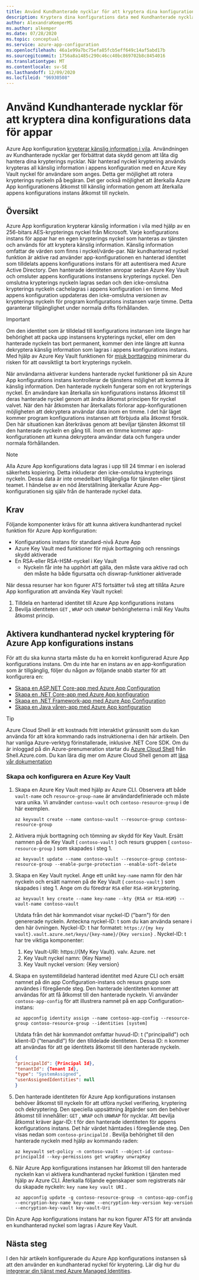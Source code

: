 ```yaml
---
title: Använd Kundhanterade nycklar för att kryptera dina konfigurations data
description: Kryptera dina konfigurations data med Kundhanterade nycklar
author: AlexandraKemperMS
ms.author: alkemper
ms.date: 07/28/2020
ms.topic: conceptual
ms.service: azure-app-configuration
ms.openlocfilehash: 46a1e99a7bc75efa85fcb5eff649c14af5abd17b
ms.sourcegitcommit: 1756a8a1485c290c46cc40bc869702b8c8454016
ms.translationtype: MT
ms.contentlocale: sv-SE
ms.lasthandoff: 12/09/2020
ms.locfileid: "96930508"
---
```

# <a name="use-customer-managed-keys-to-encrypt-your-app-configuration-data"></a>Använd Kundhanterade nycklar för att kryptera dina konfigurations data för appar
Azure App konfiguration [krypterar känslig information i vila](../security/fundamentals/encryption-atrest.md). Användningen av Kundhanterade nycklar ger förbättrat data skydd genom att låta dig hantera dina krypterings nycklar.  När hanterad nyckel kryptering används krypteras all känslig information i appens konfiguration med en Azure Key Vault nyckel för användare som anges.  Detta ger möjlighet att rotera krypterings nyckeln på begäran.  Det ger också möjlighet att återkalla Azure App konfigurationens åtkomst till känslig information genom att återkalla appens konfigurations instans åtkomst till nyckeln.

## <a name="overview"></a>Översikt 
Azure App konfiguration krypterar känslig information i vila med hjälp av en 256-bitars AES-krypterings nyckel från Microsoft. Varje konfigurations instans för appar har en egen krypterings nyckel som hanteras av tjänsten och används för att kryptera känslig information. Känslig information omfattar de värden som finns i nyckel/värde-par.  När kundhanterad nyckel funktion är aktive rad använder app-konfigurationen en hanterad identitet som tilldelats appens konfigurations instans för att autentisera med Azure Active Directory. Den hanterade identiteten anropar sedan Azure Key Vault och omsluter appens konfigurations instansens krypterings nyckel. Den omslutna krypterings nyckeln lagras sedan och den icke-omslutna krypterings nyckeln cachelagras i appens konfiguration i en timme. Med appens konfiguration uppdateras den icke-omslutna versionen av krypterings nyckeln för program konfigurations instansen varje timme. Detta garanterar tillgänglighet under normala drifts förhållanden. 

>[!IMPORTANT]
> Om den identitet som är tilldelad till konfigurations instansen inte längre har behörighet att packa upp instansens krypterings nyckel, eller om den hanterade nyckeln tas bort permanent, kommer den inte längre att kunna dekryptera känslig information som lagras i appens konfigurations instans. Med hjälp av Azure Key Vault funktionen för [mjuk borttagning](../key-vault/general/soft-delete-overview.md) minimerar du risken för att oavsiktligt ta bort krypterings nyckeln.

När användarna aktiverar kundens hanterade nyckel funktioner på sin Azure App konfigurations instans kontrollerar de tjänstens möjlighet att komma åt känslig information. Den hanterade nyckeln fungerar som en rot krypterings nyckel. En användare kan återkalla sin konfigurations instanss åtkomst till deras hanterade nyckel genom att ändra åtkomst principen för nyckel valvet. När den här åtkomsten har återkallats förlorar app-konfigurationen möjligheten att dekryptera användar data inom en timme. I det här läget kommer program konfigurations instansen att förbjuda alla åtkomst försök. Den här situationen kan återkrävas genom att beviljar tjänsten åtkomst till den hanterade nyckeln en gång till.  Inom en timme kommer app-konfigurationen att kunna dekryptera användar data och fungera under normala förhållanden.

>[!NOTE]
>Alla Azure App konfigurations data lagras i upp till 24 timmar i en isolerad säkerhets kopiering. Detta inkluderar den icke-omslutna krypterings nyckeln. Dessa data är inte omedelbart tillgängliga för tjänsten eller tjänst teamet. I händelse av en nöd återställning återkallar Azure App-konfigurationen sig själv från de hanterade nyckel data.

## <a name="requirements"></a>Krav
Följande komponenter krävs för att kunna aktivera kundhanterad nyckel funktion för Azure App konfiguration:
- Konfigurations instans för standard-nivå Azure App
- Azure Key Vault med funktioner för mjuk borttagning och rensnings skydd aktiverade
- En RSA-eller RSA-HSM-nyckel i Key Vault
    - Nyckeln får inte ha upphört att gälla, den måste vara aktive rad och den måste ha både figursatta och diswrap-funktioner aktiverade

När dessa resurser har kon figurer ATS fortsätter två steg att tillåta Azure App konfiguration att använda Key Vault nyckel:
1. Tilldela en hanterad identitet till Azure App konfigurations instans
2. Bevilja identiteten `GET` , `WRAP` och `UNWRAP` behörigheterna i mål Key Vaults åtkomst princip.

## <a name="enable-customer-managed-key-encryption-for-your-azure-app-configuration-instance"></a>Aktivera kundhanterad nyckel kryptering för Azure App konfigurations instans
För att du ska kunna starta måste du ha en korrekt konfigurerad Azure App konfigurations instans. Om du inte har en instans av en app-konfiguration som är tillgänglig, följer du någon av följande snabb starter för att konfigurera en:
- [Skapa en ASP.NET Core-app med Azure App Configuration](quickstart-aspnet-core-app.md)
- [Skapa en .NET Core-app med Azure App konfiguration](quickstart-dotnet-core-app.md)
- [Skapa en .NET Framework-app med Azure App Configuration](quickstart-dotnet-app.md)
- [Skapa en Java våren-app med Azure App konfiguration](quickstart-java-spring-app.md)

>[!TIP]
> Azure Cloud Shell är ett kostnads fritt interaktivt gränssnitt som du kan använda för att köra kommando rads instruktionerna i den här artikeln.  Den har vanliga Azure-verktyg förinstallerade, inklusive .NET Core SDK. Om du är inloggad på din Azure-prenumeration startar du [Azure Cloud Shell](https://shell.azure.com) från Shell.Azure.com.  Du kan lära dig mer om Azure Cloud Shell genom att [läsa vår dokumentation](../cloud-shell/overview.md)

### <a name="create-and-configure-an-azure-key-vault"></a>Skapa och konfigurera en Azure Key Vault
1. Skapa en Azure Key Vault med hjälp av Azure CLI.  Observera att både `vault-name` och `resource-group-name` är användardefinierade och måste vara unika.  Vi använder `contoso-vault` och `contoso-resource-group` i de här exemplen.

    ```azurecli
    az keyvault create --name contoso-vault --resource-group contoso-resource-group
    ```
    
1. Aktivera mjuk borttagning och tömning av skydd för Key Vault. Ersätt namnen på de Key Vault ( `contoso-vault` ) och resurs gruppen ( `contoso-resource-group` ) som skapades i steg 1.

    ```azurecli
    az keyvault update --name contoso-vault --resource-group contoso-resource-group --enable-purge-protection --enable-soft-delete
    ```
    
1. Skapa en Key Vault nyckel. Ange ett unikt `key-name` namn för den här nyckeln och ersätt namnen på de Key Vault ( `contoso-vault` ) som skapades i steg 1. Ange om du föredrar `RSA` eller `RSA-HSM` kryptering.

    ```azurecli
    az keyvault key create --name key-name --kty {RSA or RSA-HSM} --vault-name contoso-vault
    ```
    
    Utdata från det här kommandot visar nyckel-ID ("barn") för den genererade nyckeln.  Anteckna nyckel-ID: t som du kan använda senare i den här övningen.  Nyckel-ID: t har formatet: `https://{my key vault}.vault.azure.net/keys/{key-name}/{Key version}` .  Nyckel-ID: t har tre viktiga komponenter:
    1. Key Vault-URI: https://{My Key Vault}. valv. Azure. net
    1. Key Vault nyckel namn: {Key Name}
    1. Key Vault nyckel version: {Key version}

1. Skapa en systemtilldelad hanterad identitet med Azure CLI och ersätt namnet på din app Configuration-instans och resurs grupp som användes i föregående steg. Den hanterade identiteten kommer att användas för att få åtkomst till den hanterade nyckeln. Vi använder `contoso-app-config` för att illustrera namnet på en app Configuration-instans:
    
    ```azurecli
    az appconfig identity assign --name contoso-app-config --resource-group contoso-resource-group --identities [system]
    ```
    
    Utdata från det här kommandot omfattar huvud-ID: t ("principalId") och klient-ID ("tenandId") för den tilldelade identiteten.  Dessa ID: n kommer att användas för att ge identitets åtkomst till den hanterade nyckeln.

    ```json
    {
    "principalId": {Principal Id},
    "tenantId": {Tenant Id},
    "type": "SystemAssigned",
    "userAssignedIdentities": null
    }
    ```

1. Den hanterade identiteten för Azure App konfigurations instansen behöver åtkomst till nyckeln för att utföra nyckel verifiering, kryptering och dekryptering. Den speciella uppsättning åtgärder som den behöver åtkomst till innehåller: `GET` , `WRAP` och `UNWRAP` för nycklar.  Att bevilja åtkomst kräver ägar-ID: t för den hanterade identiteten för appens konfigurations instans. Det här värdet hämtades i föregående steg. Den visas nedan som `contoso-principalId` . Bevilja behörighet till den hanterade nyckeln med hjälp av kommando raden:

    ```azurecli
    az keyvault set-policy -n contoso-vault --object-id contoso-principalId --key-permissions get wrapKey unwrapKey
    ```

1. När Azure App konfigurations instansen har åtkomst till den hanterade nyckeln kan vi aktivera kundhanterad nyckel funktion i tjänsten med hjälp av Azure CLI. Återkalla följande egenskaper som registrerats när du skapade nyckeln: `key name` `key vault URI` .

    ```azurecli
    az appconfig update -g contoso-resource-group -n contoso-app-config --encryption-key-name key-name --encryption-key-version key-version --encryption-key-vault key-vault-Uri
    ```

Din Azure App konfigurations instans har nu kon figurer ATS för att använda en kundhanterad nyckel som lagras i Azure Key Vault.

## <a name="next-steps"></a>Nästa steg
I den här artikeln konfigurerade du Azure App konfigurations instansen så att den använder en kundhanterad nyckel för kryptering.  Lär dig hur du [integrerar din tjänst med Azure Managed Identities](howto-integrate-azure-managed-service-identity.md).
